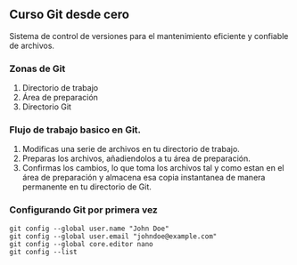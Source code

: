 ## Curso Git desde cero
Sistema de control de versiones para el mantenimiento eficiente y confiable de archivos.

### Zonas de Git
1. Directorio de trabajo
2. Área de preparación
3. Directorio Git

### Flujo de trabajo basico en Git.
1. Modificas una serie de archivos en tu directorio de trabajo.
2. Preparas los archivos, añadiendolos a tu área de preparación.
3. Confirmas los cambios, lo que toma los archivos tal y como estan en el área de preparación y almacena esa copia instantanea de manera permanente en tu directorio de Git.

### Configurando Git por primera vez
```
git config --global user.name "John Doe"
git config --global user.email "johndoe@example.com"
git config --global core.editor nano
git config --list
```
